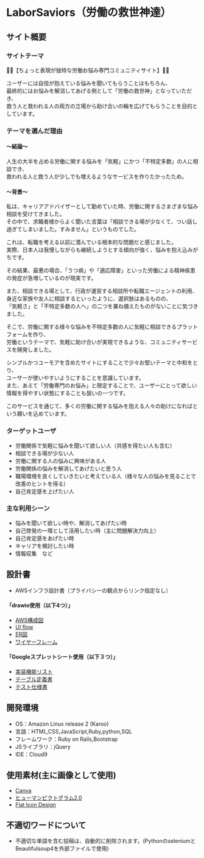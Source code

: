# LaborSaviors（労働の救世神達）

## サイト概要
### サイトテーマ

🦸‍♂️【ちょっと表現が独特な労働お悩み専門コミュニティサイト】🦸‍♀️<br>

ユーザーには自信が抱えている悩みを聞いてもらうことはもちろん、<br>
最終的にはお悩みを解消してあげる側として「労働の救世神」となっていただき、<br>
救う人と救われる人の両方の立場から助け合いの輪を広げてもらうことを目的としています。


### テーマを選んだ理由

#### 〜結論〜<br>
人生の大半を占める労働に関する悩みを「気軽」にかつ「不特定多数」の人に相談でき、<br>
救われる人と救う人が少しでも増えるようなサービスを作りたかったため。

#### 〜背景〜<br>
私は、キャリアアドバイザーとして勤めていた時、労働に関するさまざまな悩み相談を受けてきました。<br>
その中で、求職者様からよく聞いた言葉は「相談できる場が少なくて、つい話し過ぎてしまいました。すみません」というものでした。

これは、転職を考える以前に潜んでいる根本的な問題だと感じました。<br>
実際、日本人は我慢しながらも継続しようとする傾向が強く、悩みを抱え込みがちです。

その結果、最悪の場合、「うつ病」や「適応障害」といった労働による精神疾患の発症が急増しているのが現実です。

また、相談できる場として、行政が運営する相談所や転職エージェントの利用、<br>
身近な家族や友人に相談するといったように、選択肢はあるものの、<br>
「気軽さ」と「不特定多数の人へ」の二つを兼ね備えたものがないことに気づきました。

そこで、労働に関する様々な悩みを不特定多数の人に気軽に相談できるプラットフォームを作り、<br>
労働というテーマで、気軽に助け合いが実現できるような、コミュニティサービスを開発しました。

シンプルかつユーモアを含めたサイトにすることで少々お堅いテーマと中和をとり、<br>
ユーザーが使いやすいようにすることを意識しています。<br>
また、あえて「労働専門のお悩み」と限定することで、ユーザーにとって欲しい情報を得やすい状態にすることも狙いの一つです。

このサービスを通じて、多くの労働に関する悩みを抱える人々の助けになればという願いを込めています。



### ターゲットユーザ
- 労働関係で気軽に悩みを聞いて欲しい人（共感を得たい人も含む）
- 相談できる場が少ない人
- 労働に関する人の悩みに興味がある人
- 労働関係の悩みを解消してあげたいと思う人
- 職場環境を良くしていきたいと考えている人（様々な人の悩みを見ることで改善のヒントを得る）
- 自己肯定感を上げたい人



### 主な利用シーン
- 悩みを聞いて欲しい時や、解消してあげたい時
- 自己啓発の一環として活用したい時（主に問題解決力向上）
- 自己肯定感をあげたい時
- キャリアを検討したい時
- 情報収集　など

## 設計書
- AWSインフラ設計書（プライバシーの観点からリンク指定なし）
#### 「drawio使用（以下4つ）」
- [AWS構成図](https://app.diagrams.net/#G1emt1fer39DE0d-TO-Xm_2eI7rOMbxCpO)
- [UI flow](https://app.diagrams.net/?client=1#G1KEgbu4reFMK0EtL-umVmbhsD5LllClLw)
- [ER図](https://app.diagrams.net/?client=1#G1TJhNUmMFe6aaNBqjnIIUyPG-qt9WHNSI)
- [ワイヤーフレーム](https://app.diagrams.net/#G1u5JPVW_BSXhB0chB2IWtI3bZA22hhTP-)
#### 「Googleスプレットシート使用（以下３つ）」
- [実装機能リスト](https://docs.google.com/spreadsheets/d/1aWNL4h66D_9JVtvX8AbuN6oNDTt-lFAlRvQxxiAAJps/edit#gid=885378170)
- [テーブル定義書](https://docs.google.com/spreadsheets/d/1bHLQWqPFdJPL9DuqvhCXFJAFQs3Zmbby2dUUl-B8mMk/edit#gid=356433990)
- [テスト仕様書](https://docs.google.com/spreadsheets/d/14sTrirgrZ8FXzXUfytcHd6YsbW_IVMkp/edit#gid=2072448154)

## 開発環境
- OS：Amazon Linux release 2 (Karoo)
- 言語：HTML,CSS,JavaScript,Ruby,python,SQL
- フレームワーク：Ruby on Rails,Bootstrap
- JSライブラリ：jQuery
- IDE：Cloud9

## 使用素材(主に画像として使用)
- [Canva](https://www.canva.com/)
- [ヒューマンピクトグラム2.0](https://pictogram2.com/)
- [Flat Icon Design](http://flat-icon-design.com/)


## 不適切ワードについて
- 不適切な単語を含む投稿は、自動的に削除されます。(PythonのseleniumとBeautifulsoup4を外部ファイルで使用)
